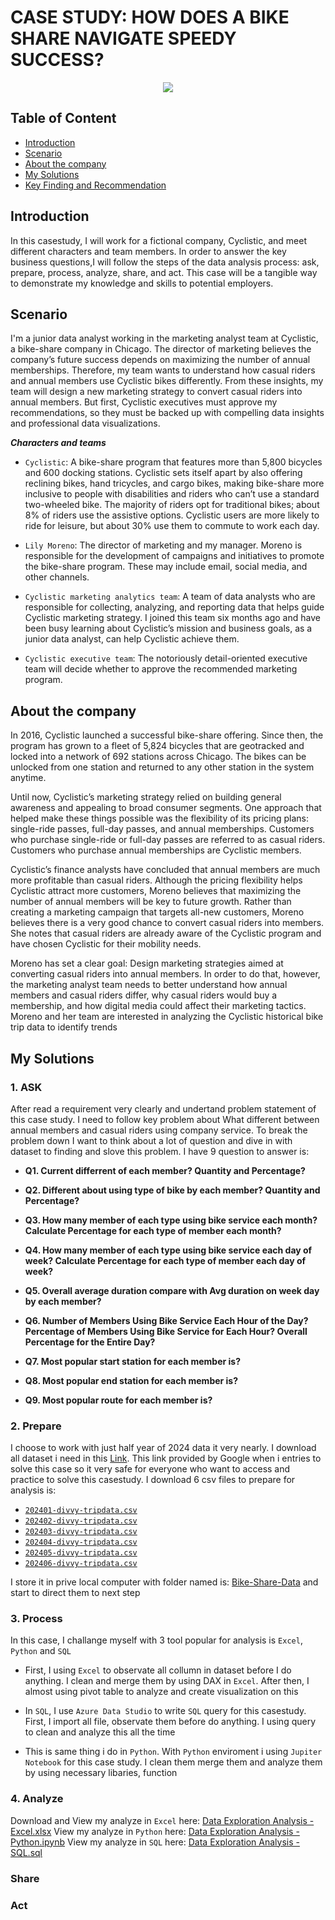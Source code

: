 # CASE STUDY: HOW DOES A BIKE SHARE NAVIGATE SPEEDY SUCCESS?

<p align="center">
  <img src="https://media.licdn.com/dms/image/C4D12AQEKvEAZhAld7Q/article-cover_image-shrink_600_2000/0/1650821003822?e=2147483647&v=beta&t=YgU5UFEs4bZtJ6lAA3-AR_4eMpvuaYbyDYuT3SaHF_U" />
</p>

## Table of Content

 - [Introduction](#introduction)
 - [Scenario](#scenario)
 - [About the company](#company)
 - [My Solutions](#solutions)
 - [Key Finding and Recommendation](#F&R)

## Introduction <a class = 'anchor' id = 'introduction'></a>

In this casestudy, I will work for a fictional company, Cyclistic, and meet different characters and team members. In order to answer the key business questions,I will follow the steps of the data analysis process: ask, prepare, process, analyze, share, and act. This case will be a tangible way to demonstrate my knowledge and skills to potential employers.

## Scenario <a class = 'anchor' id = 'scenario'></a>

I'm a junior data analyst working in the marketing analyst team at Cyclistic, a bike-share company in Chicago. The director of marketing believes the company’s future success depends on maximizing the number of annual memberships. Therefore, my team wants to understand how casual riders and annual members use Cyclistic bikes differently. From these insights, my team will design a new marketing strategy to convert casual riders into annual members. But first, Cyclistic executives must approve my recommendations, so they must be backed up with compelling data insights and professional data visualizations.

***Characters and teams***

- `Cyclistic`: A bike-share program that features more than 5,800 bicycles and 600 docking stations. Cyclistic sets itself apart by also offering reclining bikes, hand tricycles, and cargo bikes, making bike-share more inclusive to people with disabilities and riders who can’t use a standard two-wheeled bike. The majority of riders opt for traditional bikes; about 8% of riders use the assistive options. Cyclistic users are more likely to ride for leisure, but about 30% use them to commute to work each day.

- `Lily Moreno`: The director of marketing and my manager. Moreno is responsible for the development of campaigns and initiatives to promote the bike-share program. These may include email, social media, and other channels.

- `Cyclistic marketing analytics team`: A team of data analysts who are responsible for collecting, analyzing, and reporting data that helps guide Cyclistic marketing strategy. I joined this team six months ago and have been busy learning about Cyclistic’s mission and business goals, as a junior data analyst, can help Cyclistic achieve them.

- `Cyclistic executive team`: The notoriously detail-oriented executive team will decide whether to approve the recommended marketing program.

## About the company <a class = 'anchor' id = 'company'></a>

In 2016, Cyclistic launched a successful bike-share offering. Since then, the program has grown to a fleet of 5,824 bicycles that are geotracked and locked into a network of 692 stations across Chicago. The bikes can be unlocked from one station and returned to any other station in the system anytime.

Until now, Cyclistic’s marketing strategy relied on building general awareness and appealing to broad consumer segments. One approach that helped make these things possible was the flexibility of its pricing plans: single-ride passes, full-day passes, and annual memberships. Customers who purchase single-ride or full-day passes are referred to as casual riders. Customers who purchase annual memberships are Cyclistic members.

Cyclistic’s finance analysts have concluded that annual members are much more profitable than casual riders. Although the pricing flexibility helps Cyclistic attract more customers, Moreno believes that maximizing the number of annual members will be key to future growth. Rather than creating a marketing campaign that targets all-new customers, Moreno believes there is a very good chance to convert casual riders into members. She notes that casual riders are already aware of the Cyclistic program and have chosen Cyclistic for their mobility needs.

Moreno has set a clear goal: Design marketing strategies aimed at converting casual riders into annual members. In order to do that, however, the marketing analyst team needs to better understand how annual members and casual riders differ, why casual riders would buy a membership, and how digital media could affect their marketing tactics. Moreno and her team are interested in analyzing the Cyclistic historical bike trip data to identify trends

## My Solutions <a class = 'anchor' id = 'solutions'></a>

### 1. ASK

After read a requirement very clearly and undertand problem statement of this case study. I need to follow key problem about What different between annual members and casual riders using company service. To break the problem down I want to think about a lot of question and dive in with dataset to finding and slove this problem. I have 9 question to answer is:

- **Q1. Current differrent of each member? Quantity and Percentage?**

- **Q2. Different about using type of bike by each member? Quantity and Percentage?**

- **Q3. How many member of each type using bike service each month? Calculate Percentage for each type of member each month?**

- **Q4. How many member of each type using bike service each day of week? Calculate Percentage for each type of member each day of week?**

- **Q5. Overall average duration compare with Avg duration on week day by each member?**

- **Q6. Number of Members Using Bike Service Each Hour of the Day? Percentage of Members Using Bike Service for Each Hour? Overall Percentage for the Entire Day?**

- **Q7. Most popular start station for each member is?**

- **Q8. Most popular end station for each member is?**

- **Q9. Most popular route for each member is?**

### 2. Prepare

I choose to work with just half year of 2024 data it very nearly. I download all dataset i need in this [Link](https://divvy-tripdata.s3.amazonaws.com/index.html). This link provided by Google when i entries to solve this case so it very safe for everyone who want to access and practice to solve this casestudy. I download 6 csv files to prepare for analysis is:

- [`202401-divvy-tripdata.csv`](https://github.com/truonglearncode/Google-Google-Data-Analytics-Professional-Certificate-Capstone/blob/main/Bike-Share-Data/202401-divvy-tripdata.csv)
- [`202402-divvy-tripdata.csv`](https://github.com/truonglearncode/Google-Google-Data-Analytics-Professional-Certificate-Capstone/blob/main/Bike-Share-Data/202402-divvy-tripdata.csv)
- [`202403-divvy-tripdata.csv`](https://github.com/truonglearncode/Google-Google-Data-Analytics-Professional-Certificate-Capstone/blob/main/Bike-Share-Data/202403-divvy-tripdata.csv)
- [`202404-divvy-tripdata.csv`](https://github.com/truonglearncode/Google-Google-Data-Analytics-Professional-Certificate-Capstone/blob/main/Bike-Share-Data/202404-divvy-tripdata.csv)
- [`202405-divvy-tripdata.csv`](https://github.com/truonglearncode/Google-Google-Data-Analytics-Professional-Certificate-Capstone/blob/main/Bike-Share-Data/202405-divvy-tripdata.csv)
- [`202406-divvy-tripdata.csv`](https://github.com/truonglearncode/Google-Google-Data-Analytics-Professional-Certificate-Capstone/blob/main/Bike-Share-Data/202406-divvy-tripdata.csv)

I store it in prive local computer with folder named is: [Bike-Share-Data](https://github.com/truonglearncode/Google-Google-Data-Analytics-Professional-Certificate-Capstone/tree/main/Bike-Share-Data) and start to direct them to next step

### 3. Process

In this case, I challange myself with 3 tool popular for analysis is `Excel`, `Python` and `SQL`

- First, I using `Excel` to observate all collumn in dataset before I do anything. I clean and merge them by using DAX in `Excel`. After then, I almost using pivot table to analyze and create visualization on this

- In `SQL`, I use `Azure Data Studio` to write `SQL` query for this casestudy. First, I import all file, observate them before do anything. I using query to clean and analyze this all the time

- This is same thing i do in `Python`. With `Python` enviroment i using `Jupiter Notebook` for this case study. I clean them merge them and analyze them by using necessary libaries, function 

### 4. Analyze

Download and View my analyze in `Excel` here: [Data Exploration Analysis - Excel.xlsx]()
View my analyze in `Python` here: [Data Exploration Analysis - Python.ipynb]()
View my analyze in `SQL` here: [Data Exploration Analysis - SQL.sql]()

### Share



### Act



